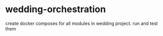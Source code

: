 # wedding-orchestration
create docker composes for all modules in wedding project. run and test them 
